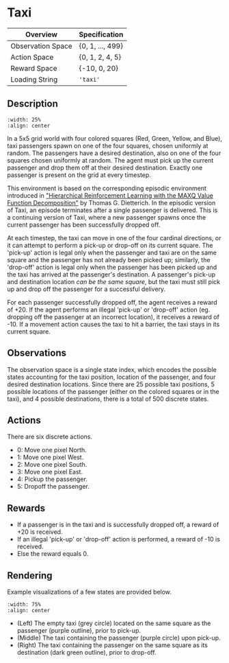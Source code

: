 # Taxi
| Overview          | Specification     |
|-------------------|-------------------|
| Observation Space | \{0, 1, ..., 499\}|
| Action Space      | \{0, 1, 2, 4, 5\} |
| Reward Space      | \{-10, 0, 20\}    |
| Loading String    | `'taxi'`          |

## Description

```{image} /_static/img/taxi_grid.png
:width: 25%
:align: center
```

In a 5x5 grid world with four colored squares (Red, Green, Yellow, and Blue),
taxi passengers spawn on one of the four squares, chosen uniformly at random.
The passengers have a desired destination, also on one of the four squares
chosen uniformly at random. The agent must pick up the current passenger
and drop them off at their desired destination. Exactly one passenger is present
on the grid at every timestep.

This environment is based on the corresponding episodic environment introduced in
["Hierarchical Reinforcement Learning with the MAXQ Value Function Decomposition"](https://jair.org/index.php/jair/article/view/10266)
by Thomas G. Dietterich. In the episodic version of Taxi, an episode terminates
after a single passenger is delivered. This is a continuing version of Taxi,
where a new passenger spawns once the current passenger has been successfully
dropped off.

At each timestep, the taxi can move in one of the four cardinal directions, or
it can attempt to perform a pick-up or drop-off on its current square. The
'pick-up' action is legal only when the passenger and taxi are on the same
square and the passenger has not already been picked up; similarly, the
'drop-off' action is legal only when the passenger has been picked up and the
taxi has arrived at the passenger's destination. A passenger's pick-up and
destination location *can be the same square*, but the taxi must still pick up
and drop off the passenger for a successful delivery.

For each passenger successfully dropped off, the agent receives a reward of +20.
If the agent performs an illegal 'pick-up' or 'drop-off' action (eg. dropping
off the passenger at an incorrect location), it receives a reward of -10. If a
movement action causes the taxi to hit a barrier, the taxi stays in its
current square.

## Observations
The observation space is a single state index, which encodes the possible
states accounting for the taxi position, location of the passenger, and four
desired destination locations. Since there are 25 possible taxi positions,
5 possible locations of the passenger (either on the colored squares or in the
taxi), and 4 possible destinations, there is a total of 500 discrete states.

## Actions
There are six discrete actions.
* 0: Move one pixel North.
* 1: Move one pixel West.
* 2: Move one pixel South.
* 3: Move one pixel East.
* 4: Pickup the passenger.
* 5: Dropoff the passenger.

## Rewards
* If a passenger is in the taxi and is successfully dropped off, a reward of +20
is received.
* If an illegal 'pick-up' or 'drop-off' action is performed, a reward of -10 is
received.
* Else the reward equals 0.

## Rendering
Example visualizations of a few states are provided below.

```{image} /_static/img/taxi_pickup.png
:width: 75%
:align: center
```
* (Left) The empty taxi (grey circle) located on the same square as the
passenger (purple outline), prior to pick-up.
* (Middle) The taxi containing the passenger (purple circle) upon pick-up.
* (Right) The taxi containing the passenger on the same square as its
destination (dark green outline), prior to drop-off.
